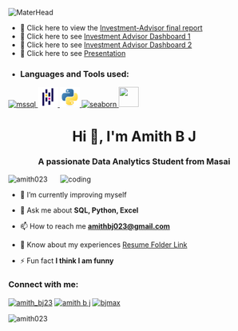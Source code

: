 ![MaterHead](https://unite.un.org/sites/unite.un.org/files/styles/panopoly_image_original/public/pages/analytics-banner_1.png?itok=ZMQjool9)
- 📄 Click here to view the [Investment-Advisor final report](https://docs.google.com/spreadsheets/d/1w4ZsirUJOXhGw2-NHsk8XOlYD8ephFHWHWf05s2Mkno/edit?usp=share_link)
- 📄 Click here to see [Investment Advisor Dashboard 1](https://public.tableau.com/views/InvestmentAdvisorDashboard1/Dashboard1?:language=en-US&publish=yes&:display_count=n&:origin=viz_share_link)
- 📄 Click here to see [Investment Advisor Dashboard 2](https://public.tableau.com/views/InvestmentAdvisorDashboard2/Dashboard2?:language=en-US&publish=yes&:display_count=n&:origin=viz_share_link)
- 📄 Click here to see [Presentation](https://docs.google.com/presentation/d/1K6Faeg9ccEDPegWflUK-RjcFd7Vp7cl4/edit#slide=id.p1)
- <h3 align="left">Languages and Tools used:</h3>
<p align="left"> <a href="https://www.microsoft.com/en-us/sql-server" target="_blank" rel="noreferrer"> <img src="https://www.svgrepo.com/show/303229/microsoft-sql-server-logo.svg" alt="mssql" width="40" height="40"/> </a> <a href="https://pandas.pydata.org/" target="_blank" rel="noreferrer"> <img src="https://raw.githubusercontent.com/devicons/devicon/2ae2a900d2f041da66e950e4d48052658d850630/icons/pandas/pandas-original.svg" alt="pandas" width="40" height="40"/> </a> <a href="https://www.python.org" target="_blank" rel="noreferrer"> <img src="https://raw.githubusercontent.com/devicons/devicon/master/icons/python/python-original.svg" alt="python" width="40" height="40"/> </a> <a href="https://seaborn.pydata.org/" target="_blank" rel="noreferrer"> <img src="https://seaborn.pydata.org/_images/logo-mark-lightbg.svg" alt="seaborn" width="40" height="40"/> </a> 
 <a href="https://www.google.com/sheets/about/" target="_blank" rel="noreferrer"> <img src="https://upload.wikimedia.org/wikipedia/commons/thumb/a/ae/Google_Sheets_2020_Logo.svg/480px-Google_Sheets_2020_Logo.svg.png" width="40" height="40"/> </a></p>

<h1 align="center">Hi 👋, I'm Amith B J</h1>
<h3 align="center">A passionate Data Analytics Student from Masai</h3>
<img align="right" alt="coding" width="400" src="https://cdn.dribbble.com/users/1523313/screenshots/13671653/data-analysis.gif">
<p align="left"> <img src="https://komarev.com/ghpvc/?username=amith023&label=Profile%20views&color=0e75b6&style=flat" alt="amith023" /> </p>

- 🌱 I’m currently improving myself

- 💬 Ask me about **SQL, Python, Excel**

- 📫 How to reach me **amithbj023@gmail.com**

- 📄 Know about my experiences [Resume Folder Link](https://drive.google.com/drive/folders/1QEJaz1oJq90adM_rYCGSIvonMiLDrm0T?usp=share_link)

- ⚡ Fun fact **I think I am funny**




<h3 align="left">Connect with me:</h3>
<p align="left">
<a href="https://twitter.com/amith_bj23" target="blank"><img align="center" src="https://raw.githubusercontent.com/rahuldkjain/github-profile-readme-generator/master/src/images/icons/Social/twitter.svg" alt="amith_bj23" height="30" width="40" /></a>
<a href="https://www.linkedin.com/in/amith-b-j-696666235/" target="blank"><img align="center" src="https://raw.githubusercontent.com/rahuldkjain/github-profile-readme-generator/master/src/images/icons/Social/linked-in-alt.svg" alt="amith b j" height="30" width="40" /></a>
<a href="https://www.hackerrank.com/bjmax" target="blank"><img align="center" src="https://raw.githubusercontent.com/rahuldkjain/github-profile-readme-generator/master/src/images/icons/Social/hackerrank.svg" alt="bjmax" height="30" width="40" /></a>
</p>
<p><img align="center" src="https://github-readme-stats.vercel.app/api/top-langs?username=amith023&show_icons=true&locale=en&layout=compact" alt="amith023" /></p>
